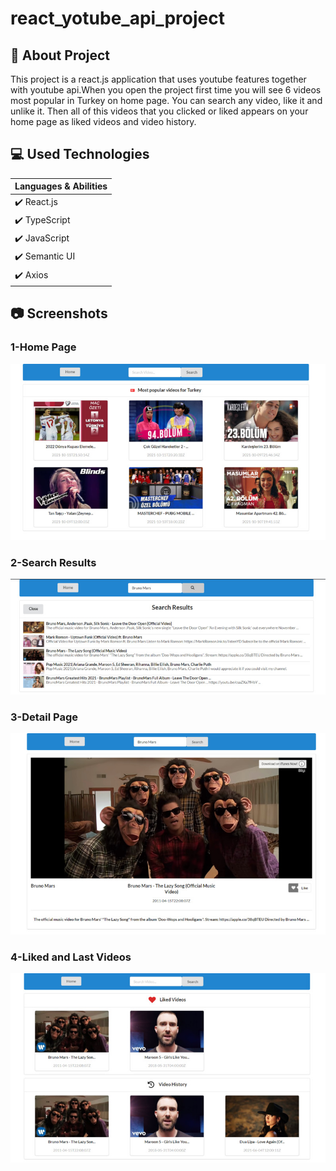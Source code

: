 # react_yotube_api_project
## :scroll: About Project
This project is a react.js application that uses youtube features together with youtube api.When you open the project first time you will see 6 videos most popular in Turkey on home page. You can search any video, like it and unlike it. Then all of this videos that you clicked or liked appears on your home page as liked videos and video history.

## :computer: Used Technologies

|Languages & Abilities  | 
| ------------- |
| :heavy_check_mark: React.js  | 
| :heavy_check_mark: TypeScript  |
| :heavy_check_mark: JavaScript  |
| :heavy_check_mark: Semantic UI  |
| :heavy_check_mark: Axios |

## :camera: Screenshots
### 1-Home Page
![](screenshots/home-page.jpg)
### 2-Search Results
![](screenshots/search.jpg)
### 3-Detail Page
![](screenshots/video-detail-page.jpg)
### 4-Liked and Last Videos
![](screenshots/liked-and-history.jpg)

